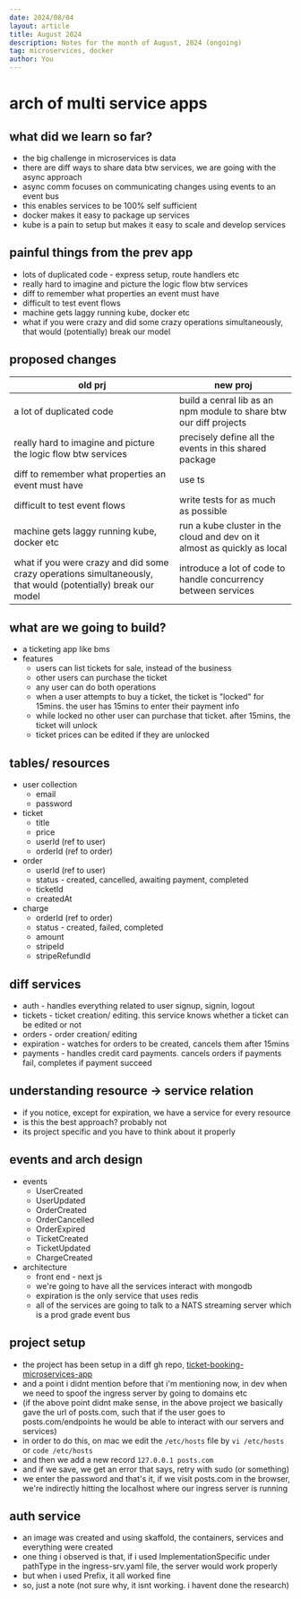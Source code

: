 ```yaml
---
date: 2024/08/04
layout: article
title: August 2024
description: Notes for the month of August, 2024 (ongoing)
tag: microservices, docker
author: You
---
```


# arch of multi service apps

## what did we learn so far?

- the big challenge in microservices is data
- there are diff ways to share data btw services, we are going with the async approach
- async comm focuses on communicating changes using events to an event bus
- this enables services to be 100% self sufficient
- docker makes it easy to package up services
- kube is a pain to setup but makes it easy to scale and develop services

## painful things from the prev app

- lots of duplicated code - express setup, route handlers etc
- really hard to imagine and picture the logic flow btw services
- diff to remember what properties an event must have
- difficult to test event flows
- machine gets laggy running kube, docker etc
- what if you were crazy and did some crazy operations simultaneously, that would (potentially) break our model

## proposed changes

| old prj                                                                                                       | new proj                                                                 |
| ------------------------------------------------------------------------------------------------------------- | ------------------------------------------------------------------------ |
| a lot of duplicated code                                                                                      | build a cenral lib as an npm module to share btw our diff projects       |
| really hard to imagine and picture the logic flow btw services                                                | precisely define all the events in this shared package                   |
| diff to remember what properties an event must have                                                           | use ts                                                                   |
| difficult to test event flows                                                                                 | write tests for as much as possible                                      |
| machine gets laggy running kube, docker etc                                                                   | run a kube cluster in the cloud and dev on it almost as quickly as local |
| what if you were crazy and did some crazy operations simultaneously, that would (potentially) break our model | introduce a lot of code to handle concurrency between services           |

## what are we going to build?

- a ticketing app like bms
- features
  - users can list tickets for sale, instead of the business
  - other users can purchase the ticket
  - any user can do both operations
  - when a user attempts to buy a ticket, the ticket is "locked" for 15mins. the user has 15mins to enter their payment info
  - while locked no other user can purchase that ticket. after 15mins, the ticket will unlock
  - ticket prices can be edited if they are unlocked

## tables/ resources

- user collection
  - email
  - password
- ticket
  - title
  - price
  - userId (ref to user)
  - orderId (ref to order)
- order
  - userId (ref to user)
  - status - created, cancelled, awaiting payment, completed
  - ticketId
  - createdAt
- charge
  - orderId (ref to order)
  - status - created, failed, completed
  - amount
  - stripeId
  - stripeRefundId

## diff services

- auth - handles everything related to user signup, signin, logout
- tickets - ticket creation/ editing. this service knows whether a ticket can be edited or not
- orders - order creation/ editing
- expiration - watches for orders to be created, cancels them after 15mins
- payments - handles credit card payments. cancels orders if payments fail, completes if payment succeed

## understanding resource -> service relation

- if you notice, except for expiration, we have a service for every resource
- is this the best approach? probably not
- its project specific and you have to think about it properly

## events and arch design

- events
  - UserCreated
  - UserUpdated
  - OrderCreated
  - OrderCancelled
  - OrderExpired
  - TicketCreated
  - TicketUpdated
  - ChargeCreated
- architecture
  - front end - next js
  - we're going to have all the services interact with mongodb
  - expiration is the only service that uses redis
  - all of the services are going to talk to a NATS streaming server which is a prod grade event bus

## project setup

- the project has been setup in a diff gh repo, [ticket-booking-microservices-app](https://github.com/Brihadeeshrk/ticket-booking-microservices-app)
- and a point i didnt mention before that i'm mentioning now, in dev when we need to spoof the ingress server by going to domains etc
- (if the above point didnt make sense, in the above project we basically gave the url of posts.com, such that if the user goes to posts.com/endpoints he would be able to interact with our servers and services)
- in order to do this, on mac we edit the `/etc/hosts` file by `vi /etc/hosts` or `code /etc/hosts`
- and then we add a new record `127.0.0.1 posts.com`
- and if we save, we get an error that says, retry with sudo (or something)
- we enter the password and that's it, if we visit posts.com in the browser, we're indirectly hitting the localhost where our ingress server is running

## auth service

- an image was created and using skaffold, the containers, services and everything were created
- one thing i observed is that, if i used ImplementationSpecific under pathType in the ingress-srv.yaml file, the server would work properly
- but when i used Prefix, it all worked fine
- so, just a note (not sure why, it isnt working. i havent done the research)

